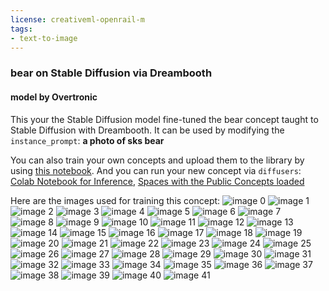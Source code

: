 ```yaml
---
license: creativeml-openrail-m
tags:
- text-to-image
---
```

### bear on Stable Diffusion via Dreambooth
#### model by Overtronic
This your the Stable Diffusion model fine-tuned the bear concept taught to Stable Diffusion with Dreambooth.
It can be used by modifying the `instance_prompt`: **a photo of sks bear**

You can also train your own concepts and upload them to the library by using [this notebook](https://colab.research.google.com/github/huggingface/notebooks/blob/main/diffusers/sd_dreambooth_training.ipynb).
And you can run your new concept via `diffusers`: [Colab Notebook for Inference](https://colab.research.google.com/github/huggingface/notebooks/blob/main/diffusers/sd_dreambooth_inference.ipynb), [Spaces with the Public Concepts loaded](https://huggingface.co/spaces/sd-dreambooth-library/stable-diffusion-dreambooth-concepts)

Here are the images used for training this concept:
![image 0](https://huggingface.co/Overtronic/bear/resolve/main/concept_images/1.jpeg)
![image 1](https://huggingface.co/Overtronic/bear/resolve/main/concept_images/21.jpeg)
![image 2](https://huggingface.co/Overtronic/bear/resolve/main/concept_images/31.jpeg)
![image 3](https://huggingface.co/Overtronic/bear/resolve/main/concept_images/22.jpeg)
![image 4](https://huggingface.co/Overtronic/bear/resolve/main/concept_images/12.jpeg)
![image 5](https://huggingface.co/Overtronic/bear/resolve/main/concept_images/35.jpeg)
![image 6](https://huggingface.co/Overtronic/bear/resolve/main/concept_images/7.jpeg)
![image 7](https://huggingface.co/Overtronic/bear/resolve/main/concept_images/10.jpeg)
![image 8](https://huggingface.co/Overtronic/bear/resolve/main/concept_images/27.jpeg)
![image 9](https://huggingface.co/Overtronic/bear/resolve/main/concept_images/37.jpeg)
![image 10](https://huggingface.co/Overtronic/bear/resolve/main/concept_images/24.jpeg)
![image 11](https://huggingface.co/Overtronic/bear/resolve/main/concept_images/14.jpeg)
![image 12](https://huggingface.co/Overtronic/bear/resolve/main/concept_images/0.jpeg)
![image 13](https://huggingface.co/Overtronic/bear/resolve/main/concept_images/15.jpeg)
![image 14](https://huggingface.co/Overtronic/bear/resolve/main/concept_images/36.jpeg)
![image 15](https://huggingface.co/Overtronic/bear/resolve/main/concept_images/18.jpeg)
![image 16](https://huggingface.co/Overtronic/bear/resolve/main/concept_images/19.jpeg)
![image 17](https://huggingface.co/Overtronic/bear/resolve/main/concept_images/30.jpeg)
![image 18](https://huggingface.co/Overtronic/bear/resolve/main/concept_images/28.jpeg)
![image 19](https://huggingface.co/Overtronic/bear/resolve/main/concept_images/34.jpeg)
![image 20](https://huggingface.co/Overtronic/bear/resolve/main/concept_images/5.jpeg)
![image 21](https://huggingface.co/Overtronic/bear/resolve/main/concept_images/4.jpeg)
![image 22](https://huggingface.co/Overtronic/bear/resolve/main/concept_images/33.jpeg)
![image 23](https://huggingface.co/Overtronic/bear/resolve/main/concept_images/40.jpeg)
![image 24](https://huggingface.co/Overtronic/bear/resolve/main/concept_images/20.jpeg)
![image 25](https://huggingface.co/Overtronic/bear/resolve/main/concept_images/29.jpeg)
![image 26](https://huggingface.co/Overtronic/bear/resolve/main/concept_images/38.jpeg)
![image 27](https://huggingface.co/Overtronic/bear/resolve/main/concept_images/3.jpeg)
![image 28](https://huggingface.co/Overtronic/bear/resolve/main/concept_images/17.jpeg)
![image 29](https://huggingface.co/Overtronic/bear/resolve/main/concept_images/41.jpeg)
![image 30](https://huggingface.co/Overtronic/bear/resolve/main/concept_images/26.jpeg)
![image 31](https://huggingface.co/Overtronic/bear/resolve/main/concept_images/39.jpeg)
![image 32](https://huggingface.co/Overtronic/bear/resolve/main/concept_images/16.jpeg)
![image 33](https://huggingface.co/Overtronic/bear/resolve/main/concept_images/8.jpeg)
![image 34](https://huggingface.co/Overtronic/bear/resolve/main/concept_images/13.jpeg)
![image 35](https://huggingface.co/Overtronic/bear/resolve/main/concept_images/23.jpeg)
![image 36](https://huggingface.co/Overtronic/bear/resolve/main/concept_images/2.jpeg)
![image 37](https://huggingface.co/Overtronic/bear/resolve/main/concept_images/11.jpeg)
![image 38](https://huggingface.co/Overtronic/bear/resolve/main/concept_images/9.jpeg)
![image 39](https://huggingface.co/Overtronic/bear/resolve/main/concept_images/6.jpeg)
![image 40](https://huggingface.co/Overtronic/bear/resolve/main/concept_images/25.jpeg)
![image 41](https://huggingface.co/Overtronic/bear/resolve/main/concept_images/32.jpeg)

